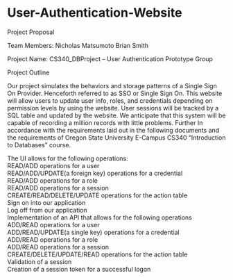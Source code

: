# User-Authentication-Website
Project Proposal

Team Members:
Nicholas Matsumoto
Brian Smith

Project Name:
CS340_DBProject – User Authentication Prototype Group

Project Outline

Our project simulates the behaviors and storage patterns of a Single Sign On Provider. Henceforth referred to as SSO or Single Sign On. This website will allow users to update user info, roles, and credentials depending on permission levels by using the website. User sessions will be tracked by a SQL table and updated by the website. We anticipate that this system will be capable of recording a million records with little problems. Further In accordance with the requirements laid out in the following documents and the requirements of Oregon State University E-Campus CS340 “Introduction to Databases” course.

The UI allows for the following operations:  
READ/ADD operations for a user  
READ/ADD/UPDATE(a foreign key)  operations for a credential  
READ/ADD  operations for a role  
READ/ADD operations for a session  
CREATE/READ/DELETE/UPDATE operations for the action table  
Sign on into our application  
Log off from our application  
Implementation of an API that allows for the following operations  
ADD/READ operations for a user  
ADD/READ/UPDATE(a single key)  operations for a credential  
ADD/READ  operations for a role  
ADD/READ operations for a session  
CREATE/DELETE/UPDATE/READ operations for the action table  
Validation of a session  
Creation of a session token for a successful logon  
